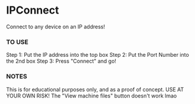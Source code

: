 # IPConnect
Connect to any device on an IP address!

### TO USE
Step 1: Put the IP address into the top box
Step 2: Put the Port Number into the 2nd box
Step 3: Press "Connect" and go!

### NOTES
This is for educational purposes only, and as a proof of concept. USE AT YOUR OWN RISK!
The "View machine files" button doesn't work lmao
